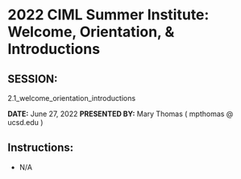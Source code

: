 # 2022 CIML Summer Institute:   Welcome, Orientation, & Introductions

## SESSION:
2.1_welcome_orientation_introductions

**DATE:** June 27, 2022
**PRESENTED BY:** Mary Thomas   ( mpthomas  @  ucsd.edu )

## Instructions:
* N/A
